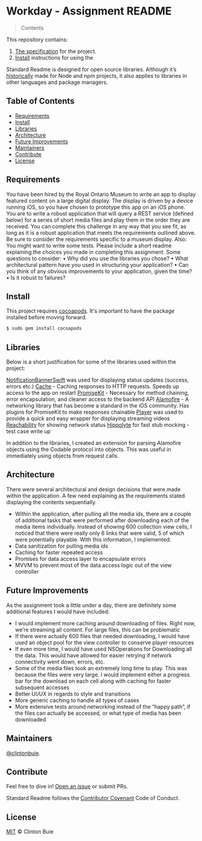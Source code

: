 # Workday - Assignment README

> Contents

This repository contains:

1. [The specification](README.md) for the project.
2. [Install](#badge) instructions for using the 


Standard Readme is designed for open source libraries. Although it’s [historically](#background) made for Node and npm projects, it also applies to libraries in other languages and package managers.


## Table of Contents

- [Requirements](#requirements)
- [Install](#install)
- [Libraries](#libraries)
- [Architecture](#architecture)
- [Future Improvements](#futureimprovements)
- [Maintainers](#maintainers)
- [Contribute](#contribute)
- [License](#license)

## Requirements

You have been hired by the Royal Ontario Museum to write an app to display featured content on a large digital display. The display is driven by a device running iOS, so you have chosen to prototype this app on an iOS phone. You are to write a robust application that will query a REST service (defined below) for a series of short media files and play them in the order they are received.
You can complete this challenge in any way that you see fit, as long as it is a robust application that meets the requirements outlined above. Be sure to consider the requirements specific to a museum display. Also: You might want to write some tests.
Please include a short readme explaining the choices you made in completing this assignment. Some questions to consider:
• Why did you use the libraries you chose?
• What architectural pattern have you used in structuring your application?
• Can you think of any obvious improvements to your application, given the time?
• Is it robust to failures?

## Install

This project requires [cocoapods](https://cocoapods.org/). It's important to have the package installed before moving forward.

```sh
$ sudo gem install cocoapods
```

## Libraries

Below is a short justification for some of the libraries used within the project:

[NotificationBannerSwift]() was used for displaying status updates (success, errors etc.)
[Cache]() - Caching responses to HTTP requests.  Speeds up access to the app on restart
[PromiseKit]() - Necessary for method chaining, error encapsulation, and cleaner access to the backend API
[Alamofire]() - A networking library that has become a standard in the iOS community.  Has plugins for PromiseKit to make responses chainable
[Player]() was used to provide a quick and easy wrapper for displaying streaming videos
[Reachability]() for showing network status 
[Hippolyte]() for fast stub mocking - test case write up

In addition to the libraries, I created an extension for parsing Alamofire objects using the Codable protocol into objects.  This was useful in immediately using objects from request calls. 

## Architecture

There were several architectural and design decisions that were made within the application.  A few need explaining as the requirements stated displaying the contents sequentially.

 - Within the application, after pulling all the media ids, there are a couple of additional tasks that were performed after downloading each of the media items individually.  Instead of showing 600 collection view cells, I noticed that there were really only 6 links that were valid, 5 of which were potentially playable.  With this information, I implemented:
 - Data sanitization for pulling media ids
 - Caching for faster repeated access
 - Promises for data access layer to encapsulate errors
 - MVVM to prevent most of the data access logic out of the view controller

## Future Improvements

As the assignment took a little under a day, there are definitely some additional features I would have included:
- I would implement more caching around downloading of files.  Right now, we’re streaming all content.  For large files, this can be problematic
- If there were actually 600 files that needed downloading, I would have used an object pool for the view controller to conserve player resources
- If even more time, I would have used NSOperations for Downloading all the data.  This would have allowed for easier retrying if network connectivity went down, errors, etc.
- Some of the media files took an extremely long time to play.  This was because the files were very large.  I would implement either a progress bar for the download on each cell along with caching for faster subsequent accesses
- Better UI/UX in regards to style and transitions 
- More generic caching to handle all types of cases
- More extensive tests around networking instead of the “happy path”, if the files can actually be accessed, or what type of media has been downloaded

## Maintainers

[@clintonbuie](https://github.com/clintonbuie).

## Contribute

Feel free to dive in! [Open an issue](https://github.com/clintonbuie/workday-solution/issues/new) or submit PRs.

Standard Readme follows the [Contributor Covenant](http://contributor-covenant.org/version/1/3/0/) Code of Conduct.

## License

[MIT](LICENSE) © Clinton Buie
